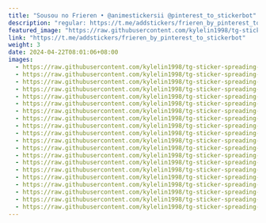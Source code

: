 ```yaml
---
title: "Sousou no Frieren • @animestickersii @pinterest_to_stickerbot"
description: "regular: https://t.me/addstickers/frieren_by_pinterest_to_stickerbot"
featured_image: "https://raw.githubusercontent.com/kylelin1998/tg-sticker-spreading-worldwide-images/main/img/7b63d978-f866-4762-9e4b-9b2fb8a234b8.jpg"
link: "https://t.me/addstickers/frieren_by_pinterest_to_stickerbot"
weight: 3
date: 2024-04-22T08:01:06+08:00
images:
  - https://raw.githubusercontent.com/kylelin1998/tg-sticker-spreading-worldwide-images/main/img/7b63d978-f866-4762-9e4b-9b2fb8a234b8.jpg
  - https://raw.githubusercontent.com/kylelin1998/tg-sticker-spreading-worldwide-images/main/img/3d8aa875-1c8b-4485-95fa-b12a900625b8.jpg
  - https://raw.githubusercontent.com/kylelin1998/tg-sticker-spreading-worldwide-images/main/img/f0bcc919-e38f-4dc2-b572-de7705170f5d.jpg
  - https://raw.githubusercontent.com/kylelin1998/tg-sticker-spreading-worldwide-images/main/img/444f3fbd-0287-403d-b37c-7b1026adbb48.jpg
  - https://raw.githubusercontent.com/kylelin1998/tg-sticker-spreading-worldwide-images/main/img/b39b7f22-391d-4aa8-8135-89820f91558e.jpg
  - https://raw.githubusercontent.com/kylelin1998/tg-sticker-spreading-worldwide-images/main/img/73ca45be-e6d6-42ae-a757-5011ca50ac90.jpg
  - https://raw.githubusercontent.com/kylelin1998/tg-sticker-spreading-worldwide-images/main/img/ea18203e-affa-423b-8c87-6c0d7dc22227.jpg
  - https://raw.githubusercontent.com/kylelin1998/tg-sticker-spreading-worldwide-images/main/img/be8fc67c-4ac5-4f88-a4a6-f3cb17686e9b.jpg
  - https://raw.githubusercontent.com/kylelin1998/tg-sticker-spreading-worldwide-images/main/img/d6e4b3f7-0faa-4600-98dc-c8bd6d1f41a2.jpg
  - https://raw.githubusercontent.com/kylelin1998/tg-sticker-spreading-worldwide-images/main/img/26f5d3f2-9d82-4eee-ae9d-88cbd4666240.jpg
  - https://raw.githubusercontent.com/kylelin1998/tg-sticker-spreading-worldwide-images/main/img/9a0f7c42-2aca-462e-83f0-7df2e276cbfe.jpg
  - https://raw.githubusercontent.com/kylelin1998/tg-sticker-spreading-worldwide-images/main/img/b8c15ffd-0b82-4c7f-9be4-57bff3ef6118.jpg
  - https://raw.githubusercontent.com/kylelin1998/tg-sticker-spreading-worldwide-images/main/img/3c151d3f-fe45-4fb6-a487-90a51cb14dfe.jpg
  - https://raw.githubusercontent.com/kylelin1998/tg-sticker-spreading-worldwide-images/main/img/8020d8af-3222-4aaf-94dc-e13e69a327f0.jpg
  - https://raw.githubusercontent.com/kylelin1998/tg-sticker-spreading-worldwide-images/main/img/7037e440-1f91-4407-b7d0-a6171e4c8694.jpg
  - https://raw.githubusercontent.com/kylelin1998/tg-sticker-spreading-worldwide-images/main/img/1b0aa34f-7676-48bc-acde-c37fcb43943d.jpg
  - https://raw.githubusercontent.com/kylelin1998/tg-sticker-spreading-worldwide-images/main/img/3a169b41-642a-4be3-a471-f5d119098fc8.jpg
  - https://raw.githubusercontent.com/kylelin1998/tg-sticker-spreading-worldwide-images/main/img/4f39be4f-f9c7-4f72-a758-07d351e0cc22.jpg
  - https://raw.githubusercontent.com/kylelin1998/tg-sticker-spreading-worldwide-images/main/img/528f60d4-4062-4f88-9ec0-abde8250e178.jpg
  - https://raw.githubusercontent.com/kylelin1998/tg-sticker-spreading-worldwide-images/main/img/c2395bf0-1079-4eb9-b555-e86a4100f41d.jpg
---
```

